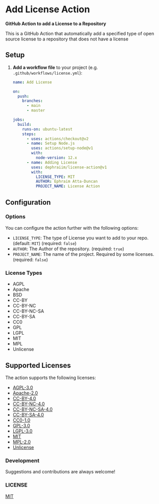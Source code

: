 # Add License Action

**GitHub Action to add a License to a Repository**

This is a GitHub Action that automatically add a specified type of open source license to a repository that does not have a license

## Setup

1. **Add a workflow file** to your project (e.g. `.github/workflows/license.yml`):

   ```yml
   name: Add License

   on:
     push:
       branches:
         - main
         - master

   jobs:
     build:
       runs-on: ubuntu-latest
       steps:
         - uses: actions/checkout@v2
         - name: Setup Node.js
           uses: actions/setup-node@v1
           with:
             node-version: 12.x
         - name: Adding License
           uses: dephraiim/license-action@v1
           with:
             LICENSE_TYPE: MIT
             AUTHOR: Ephraim Atta-Duncan
             PROJECT_NAME: License Action
   ```

## Configuration

### Options

You can configure the action further with the following options:

- `LICENSE_TYPE`: The type of License you want to add to your repo. (default: `MIT`) (required: `false`)
- `AUTHOR`: The Author of the repository. (required: `true`)
- `PROJECT_NAME`: The name of the project. Required by some licenses. (required: `false`)

### License Types

- AGPL
- Apache
- BSD
- CC-BY
- CC-BY-NC
- CC-BY-NC-SA
- CC-BY-SA
- CC0
- GPL
- LGPL
- MIT
- MPL
- Unlicense

## Supported Licenses

The action supports the following licenses:

- [AGPL-3.0](http://www.gnu.org/licenses/agpl-3.0)
- [Apache-2.0](https://www.apache.org/licenses/LICENSE-2.0)
- [CC-BY-4.0](https://creativecommons.org/licenses/by/4.0/)
- [CC-BY-NC-4.0](https://creativecommons.org/licenses/by-nc/4.0/)
- [CC-BY-NC-SA-4.0](https://creativecommons.org/licenses/by-nc-sa/4.0/)
- [CC-BY-SA-4.0](https://creativecommons.org/licenses/by-sa/4.0/)
- [CC0-1.0](http://creativecommons.org/publicdomain/zero/1.0/)
- [GPL-3.0](http://www.gnu.org/licenses/gpl-3.0)
- [LGPL-3.0](http://www.gnu.org/licenses/lgpl-3.0)
- [MIT](https://opensource.org/licenses/MIT)
- [MPL-2.0](https://www.mozilla.org/en-US/MPL/2.0/)
- [Unlicense](http://unlicense.org/)

### Development

Suggestions and contributions are always welcome!

### LICENSE

[MIT](./LICENSE)
